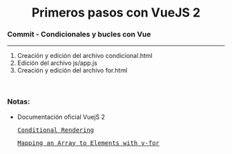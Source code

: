 
<h1 align="center">Primeros pasos con VueJS 2</h1>

<h3><b>Commit -</b> <strong>Condicionales y bucles con Vue</strong></h3>
<hr>
<!-- Instrucciones del Commit -->
<ol>
  <li>Creación y edición del archivo condicional.html</li>
  <li>Edición del archivo js/app.js</li>
  <li>Creación y edición del archivo for.html</li>
</ol>

<br>

<!-- Notas -->
<h3><b>Notas:</b></h3>
<ul>
  <li>
    Documentación oficial VuejS 2
    <pre><a href="https://vuejs.org/v2/guide/conditional.html">Conditional Rendering</a></pre>
    <pre><a href="https://vuejs.org/v2/guide/list.html">Mapping an Array to Elements with v-for</a></pre>
  </li>
</ul>

<em></em>